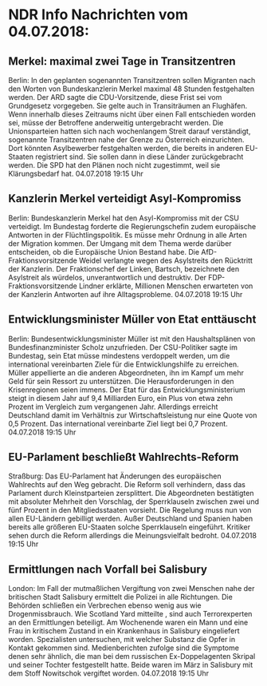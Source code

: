 # NDR Info Nachrichten vom 04.07.2018:


## Merkel: maximal zwei Tage in Transitzentren
Berlin: In den geplanten sogenannten Transitzentren sollen Migranten nach den Worten von  Bundeskanzlerin Merkel maximal 48 Stunden festgehalten werden. Der ARD sagte die CDU-Vorsitzende, diese Frist sei vom Grundgesetz vorgegeben. Sie gelte auch in  Transiträumen an Flughäfen. Wenn innerhalb dieses Zeitraums nicht über einen Fall entschieden worden sei, müsse der Betroffene anderweitig untergebracht werden. Die Unionsparteien hatten sich nach wochenlangem Streit darauf verständigt, sogenannte Transitzentren nahe der Grenze zu Österreich einzurichten. Dort könnten Asylbewerber festgehalten werden, die bereits in anderen EU-Staaten registriert sind. Sie sollen dann in diese Länder zurückgebracht werden. Die SPD hat den Plänen noch nicht zugestimmt, weil sie Klärungsbedarf hat. 04.07.2018 19:15 Uhr 

## Kanzlerin Merkel verteidigt Asyl-Kompromiss
Berlin:        Bundeskanzlerin Merkel hat den Asyl-Kompromiss mit der CSU verteidigt. Im Bundestag forderte die Regierungschefin zudem europäische Antworten in der Flüchtlingspolitik. Es müsse mehr Ordnung in alle Arten der Migration kommen. Der Umgang mit dem Thema werde darüber entscheiden, ob die Europäische Union Bestand habe. Die AfD-Fraktionsvorsitzende Weidel verlangte wegen des Asylstreits den Rücktritt der Kanzlerin. Der Fraktionschef der Linken, Bartsch, bezeichnete den Asylstreit als würdelos, unverantwortlich und destruktiv. Der FDP-Fraktionsvorsitzende Lindner erklärte, Millionen Menschen erwarteten von der Kanzlerin Antworten auf ihre Alltagsprobleme. 04.07.2018 19:15 Uhr 

## Entwicklungsminister Müller von Etat enttäuscht
Berlin: Bundesentwicklungsminister Müller ist mit den Haushaltsplänen von Bundesfinanzminister Scholz unzufrieden. Der CSU-Politiker sagte im Bundestag, sein Etat müsse mindestens verdoppelt werden, um die international vereinbarten Ziele für die Entwicklungshilfe zu erreichen. Müller appellierte an die anderen Abgeordneten, ihn im Kampf um mehr Geld für sein Ressort zu unterstützen. Die Herausforderungen in den Krisenregionen seien immens. Der Etat für das Entwicklungsministerium steigt in diesem Jahr auf 9,4 Milliarden Euro, ein Plus von etwa zehn Prozent im Vergleich zum vergangenen Jahr. Allerdings erreicht Deutschland damit im Verhältnis zur Wirtschaftsleistung nur eine Quote von 0,5 Prozent. Das international vereinbarte Ziel liegt bei 0,7 Prozent. 04.07.2018 19:15 Uhr 

## EU-Parlament beschließt Wahlrechts-Reform
Straßburg: Das EU-Parlament hat Änderungen des europäischen Wahlrechts auf den Weg gebracht. Die Reform soll verhindern, dass das Parlament durch Kleinstparteien zersplittert. Die Abgeordneten bestätigten mit absoluter Mehrheit den Vorschlag, der Sperrklauseln zwischen zwei und fünf Prozent in den Mitgliedsstaaten vorsieht. Die Regelung muss nun von allen EU-Ländern gebilligt werden. Außer Deutschland und Spanien haben bereits alle größeren EU-Staaten solche Sperrklauseln eingeführt. Kritiker sehen durch die Reform allerdings die Meinungsvielfalt bedroht. 04.07.2018 19:15 Uhr 

## Ermittlungen nach Vorfall bei Salisbury
London: Im Fall der mutmaßlichen Vergiftung von zwei Menschen nahe der britischen Stadt Salisbury ermittelt die Polizei in alle Richtungen. Die Behörden schließen ein Verbrechen ebenso wenig aus wie Drogenmissbrauch. Wie Scotland Yard mitteilte , sind auch Terrorexperten an den Ermittlungen beteiligt. Am Wochenende waren ein Mann und eine Frau in kritischem Zustand in ein Krankenhaus in Salisbury eingeliefert worden. Spezialisten untersuchen, mit welcher Substanz die Opfer in Kontakt gekommen sind. Medienberichten zufolge sind die Symptome denen sehr ähnlich, die man bei dem russischen Ex-Doppelagenten Skripal und seiner Tochter festgestellt hatte. Beide waren im März in Salisbury mit dem Stoff Nowitschok vergiftet worden. 04.07.2018 19:15 Uhr 
